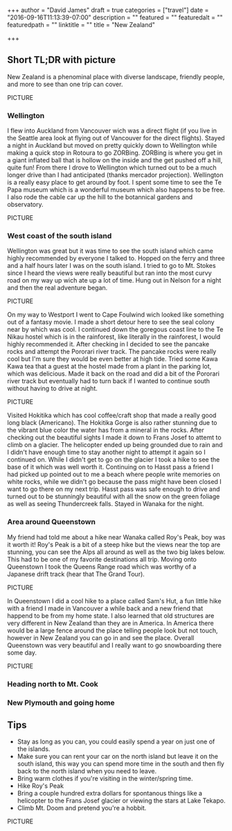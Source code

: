 +++
author = "David James"
draft = true
categories = ["travel"]
date = "2016-09-16T11:13:39-07:00"
description = ""
featured = ""
featuredalt = ""
featuredpath = ""
linktitle = ""
title = "New Zealand"

+++

## Short TL;DR with picture 
New Zealand is a phenominal place with diverse landscape, friendly people, and more to see than one trip can cover.

PICTURE

### Wellington
I flew into Auckland from Vancouver wich was a direct flight (if you live in the Seattle area look at flying out of Vancouver for the direct flights).  Stayed a night in Auckland but moved on pretty quickly down to Wellington while making a quick stop in Rotoura to go ZORBing.  ZORBing is where you get in a giant inflated ball that is hollow on the inside and the get pushed off a hill, quite fun!  From there I drove to Wellington which turned out to be a much longer drive than I had anticipated (thanks mercador projection).  Wellington is a really easy place to get around by foot.  I spent some time to see the Te Papa museum which is a wonderful museum which also happens to be free.  I also rode the cable car up the hill to the botannical gardens and observatory.  

PICTURE

### West coast of the south island
Wellington was great but it was time to see the south island which came highly recommended by everyone I talked to.  Hopped on the ferry and three and a half hours later I was on the south island.  I tried to go to Mt. Stokes since I heard the views were really beautiful but ran into the most curvy road on my way up wich ate up a lot of time. Hung out in Nelson for a night and then the real adventure began.

PICTURE

On my way to Westport I went to Cape Foulwind wich looked like something out of a fantasy movie.  I made a short detour here to see the seal colony near by which was cool.  I continued down the goregous coast line to the Te Nikau hostel which is in the rainforest, like literally in the rainforest, I would highly recommended it.  After checking in I decided to see the pancake rocks and attempt the Pororari river track.  The pancake rocks were really cool but I'm sure they would be even better at high tide.  Tried some Kawa Kawa tea that a guest at the hostel made from a plant in the parking lot, which was delicious.  Made it back on the road and did a bit of the Pororari river track but eventually had to turn back if I wanted to continue south without having to drive at night.  

PICTURE

Visited Hokitika which has cool coffee/craft shop that made a really good long black (Americano).  The Hokitika Gorge is also rather stunning due to the vibrant blue color the water has from a mineral in the rocks.  After checking out the beautiful sights I made it down to Frans Josef to attemt to climb on a glacier.  The helicopter ended up being grounded due to rain and I didn't have enough time to stay another night to attempt it again so I continued on.  While I didn't get to go on the glacier I took a hike to see the base of it which was well worth it.  Continuing on to Hasst pass a friend I had picked up pointed out to me a beach where people write memories on white rocks, while we didn't go because the pass might have been closed I want to go there on my next trip.  Hasst pass was safe enough to drive and turned out to be stunningly beautiful with all the snow on the green foliage as well as seeing Thundercreek falls.  Stayed in Wanaka for the night.

### Area around Queenstown
My friend had told me about a hike near Wanaka called Roy's Peak, boy was it worth it!  Roy's Peak is a bit of a steep hike but the views near the top are stunning, you can see the Alps all around as well as the two big lakes below.  This had to be one of my favorite destinations all trip.  Moving onto Queenstown I took the Queens Range road which was worthy of a Japanese drift track (hear that The Grand Tour).

PICTURE

In Queenstown I did a cool hike to a place called Sam's Hut, a fun little hike with a friend I made in Vancouver a while back and a new friend that happend to be from my home state.  I also learned that old structures are very different in New Zealand than they are in America.  In America there would be a large fence around the place telling people look but not touch, however in New Zealand you can go in and see the place.  Overall Queenstown was very beautiful and I really want to go snowboarding there some day.

PICTURE

### Heading north to Mt. Cook

### New Plymouth and going home

## Tips
  - Stay as long as you can, you could easily spend a year on just one of the islands.
  - Make sure you can rent your car on the north island but leave it on the south island, this way you can spend more time in the south and then fly back to the north island when you need to leave.
  - Bring warm clothes if you're visiting in the winter/spring time.
  - Hike Roy's Peak
  - Bring a couple hundred extra dollars for spontanous things like a helicopter to the Frans Josef glacier or viewing the stars at Lake Tekapo.
  - Climb Mt. Doom and pretend you're a hobbit.

PICTURE